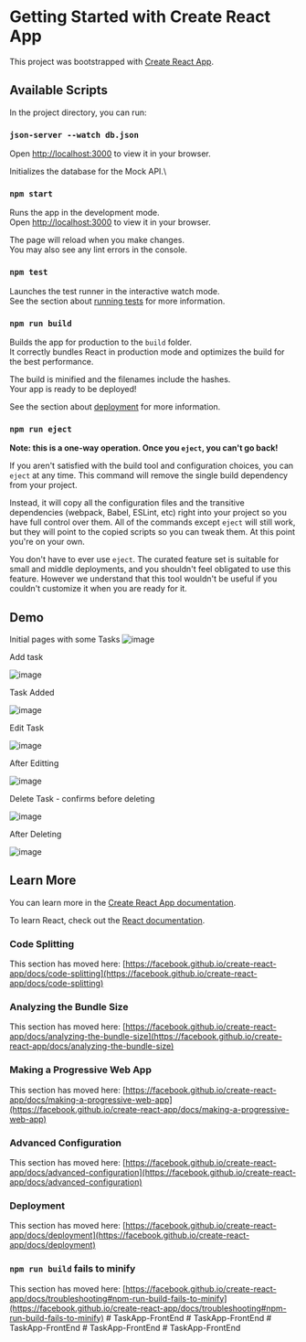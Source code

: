 # Getting Started with Create React App

This project was bootstrapped with [Create React App](https://github.com/facebook/create-react-app).

## Available Scripts

In the project directory, you can run:

### `json-server --watch db.json`

Open [http://localhost:3000](http://localhost:3000) to view it in your browser.


Initializes the database for the Mock API.\

### `npm start`

Runs the app in the development mode.\
Open [http://localhost:3000](http://localhost:3001) to view it in your browser.

The page will reload when you make changes.\
You may also see any lint errors in the console.

### `npm test`

Launches the test runner in the interactive watch mode.\
See the section about [running tests](https://facebook.github.io/create-react-app/docs/running-tests) for more information.

### `npm run build`

Builds the app for production to the `build` folder.\
It correctly bundles React in production mode and optimizes the build for the best performance.

The build is minified and the filenames include the hashes.\
Your app is ready to be deployed!

See the section about [deployment](https://facebook.github.io/create-react-app/docs/deployment) for more information.

### `npm run eject`

**Note: this is a one-way operation. Once you `eject`, you can't go back!**

If you aren't satisfied with the build tool and configuration choices, you can `eject` at any time. This command will remove the single build dependency from your project.

Instead, it will copy all the configuration files and the transitive dependencies (webpack, Babel, ESLint, etc) right into your project so you have full control over them. All of the commands except `eject` will still work, but they will point to the copied scripts so you can tweak them. At this point you're on your own.

You don't have to ever use `eject`. The curated feature set is suitable for small and middle deployments, and you shouldn't feel obligated to use this feature. However we understand that this tool wouldn't be useful if you couldn't customize it when you are ready for it.

## Demo 

Initial pages with some Tasks
![image](https://user-images.githubusercontent.com/109571491/232034715-7de47554-2070-4e30-9711-c40de3f46d42.png)

Add task

![image](https://user-images.githubusercontent.com/109571491/232072419-a16e500c-9ac7-445f-8a94-d0e56abcb8cf.png)

Task Added

![image](https://user-images.githubusercontent.com/109571491/232072786-000b4169-c7f0-4409-b14d-828261128c87.png)

Edit Task

![image](https://user-images.githubusercontent.com/109571491/232072982-cf85e62c-2a32-4031-9c30-ff25219b7201.png)

After Editting

![image](https://user-images.githubusercontent.com/109571491/232073257-348d6d54-1587-4c13-af2a-9bcf22a2f927.png)

Delete Task - confirms before deleting 

![image](https://user-images.githubusercontent.com/109571491/232073506-268528a1-4723-428b-853d-5425c2308093.png)

After Deleting

![image](https://user-images.githubusercontent.com/109571491/232073706-8ffcd8db-aa94-4d41-b274-99cd155f1b56.png)





## Learn More

You can learn more in the [Create React App documentation](https://facebook.github.io/create-react-app/docs/getting-started).

To learn React, check out the [React documentation](https://reactjs.org/).

### Code Splitting

This section has moved here: [https://facebook.github.io/create-react-app/docs/code-splitting](https://facebook.github.io/create-react-app/docs/code-splitting)

### Analyzing the Bundle Size

This section has moved here: [https://facebook.github.io/create-react-app/docs/analyzing-the-bundle-size](https://facebook.github.io/create-react-app/docs/analyzing-the-bundle-size)

### Making a Progressive Web App

This section has moved here: [https://facebook.github.io/create-react-app/docs/making-a-progressive-web-app](https://facebook.github.io/create-react-app/docs/making-a-progressive-web-app)

### Advanced Configuration

This section has moved here: [https://facebook.github.io/create-react-app/docs/advanced-configuration](https://facebook.github.io/create-react-app/docs/advanced-configuration)

### Deployment

This section has moved here: [https://facebook.github.io/create-react-app/docs/deployment](https://facebook.github.io/create-react-app/docs/deployment)

### `npm run build` fails to minify

This section has moved here: [https://facebook.github.io/create-react-app/docs/troubleshooting#npm-run-build-fails-to-minify](https://facebook.github.io/create-react-app/docs/troubleshooting#npm-run-build-fails-to-minify)
#   T a s k A p p - F r o n t E n d  
 #   T a s k A p p - F r o n t E n d  
 #   T a s k A p p - F r o n t E n d  
 #   T a s k A p p - F r o n t E n d  
 #   T a s k A p p - F r o n t E n d  
 